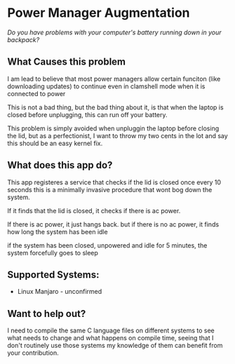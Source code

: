 # Power Manager Augmentation

<i>Do you have problems with your computer's battery running down in your backpack?</i>

<h2>What Causes this problem</h2>
<p>I am lead to believe that most power managers allow certain funciton (like downloading updates) to continue even in clamshell mode when it is connected to power</p>
<p>This is not a bad thing, but the bad thing about it, is that when the laptop is closed before unplugging, this can run off your battery.</p>
<p>This problem is simply avoided when unpluggin the laptop before closing the lid, but as a perfectionist, I want to throw my two cents in the lot and say this should be an easy kernel fix.</p>

<h2>What does this app do?</h2>
<p>This app registeres a service that checks if the lid is closed once every 10 seconds this is a minimally invasive procedure that wont bog down the system. </p>
<p>If it finds that the lid is closed, it checks if there is ac power.</p>
<p>If there is ac power, it just hangs back. but if there is no ac power, it finds how long the system has been idle </p>
<p>if the system has been closed, unpowered and idle for 5 minutes, the system forcefully goes to sleep </p>

<h2>Supported Systems:</h2>
<ul><li>Linux Manjaro - unconfirmed</li></ul>

<h2>Want to help out?</h2>
<p>I need to compile the same C language files on different systems to see what needs to change and what happens on compile time, seeing that I don't routinely use those systems my knowledge of them can benefit from your contribution.</p>
